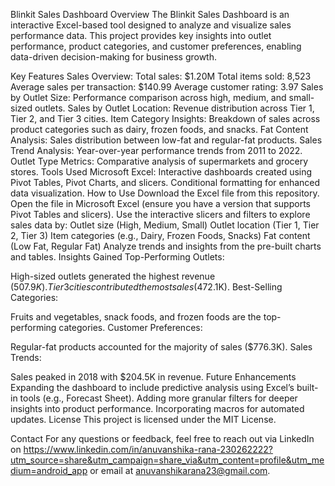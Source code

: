 Blinkit Sales Dashboard
Overview
The Blinkit Sales Dashboard is an interactive Excel-based tool designed to analyze and visualize sales performance data. This project provides key insights into outlet performance, product categories, and customer preferences, enabling data-driven decision-making for business growth.

Key Features
Sales Overview:
Total sales: $1.20M
Total items sold: 8,523
Average sales per transaction: $140.99
Average customer rating: 3.97
Sales by Outlet Size: Performance comparison across high, medium, and small-sized outlets.
Sales by Outlet Location: Revenue distribution across Tier 1, Tier 2, and Tier 3 cities.
Item Category Insights: Breakdown of sales across product categories such as dairy, frozen foods, and snacks.
Fat Content Analysis: Sales distribution between low-fat and regular-fat products.
Sales Trend Analysis: Year-over-year performance trends from 2011 to 2022.
Outlet Type Metrics: Comparative analysis of supermarkets and grocery stores.
Tools Used
Microsoft Excel:
Interactive dashboards created using Pivot Tables, Pivot Charts, and slicers.
Conditional formatting for enhanced data visualization.
How to Use
Download the Excel file from this repository.
Open the file in Microsoft Excel (ensure you have a version that supports Pivot Tables and slicers).
Use the interactive slicers and filters to explore sales data by:
Outlet size (High, Medium, Small)
Outlet location (Tier 1, Tier 2, Tier 3)
Item categories (e.g., Dairy, Frozen Foods, Snacks)
Fat content (Low Fat, Regular Fat)
Analyze trends and insights from the pre-built charts and tables.
Insights Gained
Top-Performing Outlets:

High-sized outlets generated the highest revenue ($507.9K).
Tier 3 cities contributed the most sales ($472.1K).
Best-Selling Categories:

Fruits and vegetables, snack foods, and frozen foods are the top-performing categories.
Customer Preferences:

Regular-fat products accounted for the majority of sales ($776.3K).
Sales Trends:

Sales peaked in 2018 with $204.5K in revenue.
Future Enhancements
Expanding the dashboard to include predictive analysis using Excel’s built-in tools (e.g., Forecast Sheet).
Adding more granular filters for deeper insights into product performance.
Incorporating macros for automated updates.
License
This project is licensed under the MIT License.

Contact
For any questions or feedback, feel free to reach out via LinkedIn on https://www.linkedin.com/in/anuvanshika-rana-230262222?utm_source=share&utm_campaign=share_via&utm_content=profile&utm_medium=android_app or email at anuvanshikarana23@gmail.com.

